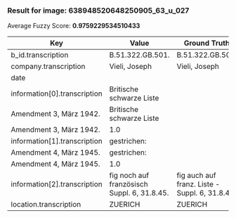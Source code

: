 ### Result for image: 638948520648250905_63_u_027
Average Fuzzy Score: **0.9759229534510433**
<small>

| Key | Value | Ground Truth | Score |
| --- | --- | --- | --- |
| b_id.transcription | B.51.322.GB.501. | B.51.322.GB.501. | 1.0 |
| company.transcription | Vieli, Joseph | Vieli, Joseph | 1.0 |
| date |  |  | 1.0 |
| information[0].transcription | Britische schwarze Liste
Amendment 3, März 1942. | Britische schwarze Liste
Amendment 3, März 1942. | 1.0 |
| information[1].transcription | gestrichen:
Amendment 4, März 1945. | gestrichen:
Amendment 4, März 1945. | 1.0 |
| information[2].transcription | fig noch auf französisch Suppl. 6, 31.8.45. | fig auch auf franz. Liste - Suppl. 6, 31.8.45. | 0.8314606741573034 |
| location.transcription | ZUERICH | ZUERICH | 1.0 |

</small>
